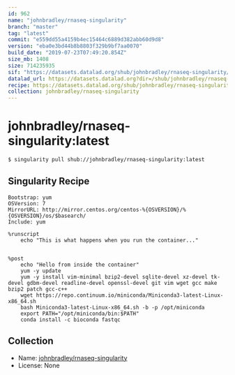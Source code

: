 ```yaml
---
id: 962
name: "johnbradley/rnaseq-singularity"
branch: "master"
tag: "latest"
commit: "e559dd55a4159b4ec15464c6889d382abb60d9d8"
version: "eba0e3bd44b8b8803f329b9bf7aa0070"
build_date: "2019-07-23T07:49:20.854Z"
size_mb: 1408
size: 714235935
sif: "https://datasets.datalad.org/shub/johnbradley/rnaseq-singularity/latest/2019-07-23-e559dd55-eba0e3bd/eba0e3bd44b8b8803f329b9bf7aa0070.simg"
datalad_url: https://datasets.datalad.org?dir=/shub/johnbradley/rnaseq-singularity/latest/2019-07-23-e559dd55-eba0e3bd/
recipe: https://datasets.datalad.org/shub/johnbradley/rnaseq-singularity/latest/2019-07-23-e559dd55-eba0e3bd/Singularity
collection: johnbradley/rnaseq-singularity
---
```


# johnbradley/rnaseq-singularity:latest

```bash
$ singularity pull shub://johnbradley/rnaseq-singularity:latest
```

## Singularity Recipe

```singularity
Bootstrap: yum
OSVersion: 7
MirrorURL: http://mirror.centos.org/centos-%{OSVERSION}/%{OSVERSION}/os/$basearch/ 
Include: yum

%runscript
    echo "This is what happens when you run the container..."


%post
    echo "Hello from inside the container"
    yum -y update
    yum -y install vim-minimal bzip2-devel sqlite-devel xz-devel tk-devel gdbm-devel readline-devel openssl-devel git vim wget gcc make bzip2 patch gcc-c++
    wget https://repo.continuum.io/miniconda/Miniconda3-latest-Linux-x86_64.sh
    bash Miniconda3-latest-Linux-x86_64.sh -b -p /opt/miniconda
    export PATH="/opt/miniconda/bin:$PATH"
    conda install -c bioconda fastqc
```

## Collection

 - Name: [johnbradley/rnaseq-singularity](https://github.com/johnbradley/rnaseq-singularity)
 - License: None

